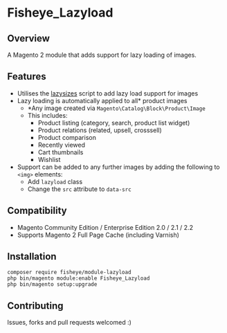 # Fisheye_Lazyload

## Overview
A Magento 2 module that adds support for lazy loading of images.

## Features

* Utilises the [lazysizes](https://github.com/aFarkas/lazysizes) script to add lazy load support for images
* Lazy loading is automatically applied to all\* product images
    * \*Any image created via `Magento\Catalog\Block\Product\Image`
    * This includes:
    	* Product listing (category, search, product list widget)
    	* Product relations (related, upsell, crosssell)
    	* Product comparison
    	* Recently viewed
    	* Cart thumbnails
    	* Wishlist
* Support can be added to any further images by adding the following to `<img>` elements:
	* Add `lazyload` class
	* Change the `src` attribute to `data-src`

## Compatibility

* Magento Community Edition / Enterprise Edition 2.0 / 2.1 / 2.2
* Supports Magento 2 Full Page Cache (including Varnish)

## Installation

```
composer require fisheye/module-lazyload
php bin/magento module:enable Fisheye_Lazyload
php bin/magento setup:upgrade
```

## Contributing
Issues, forks and pull requests welcomed :)